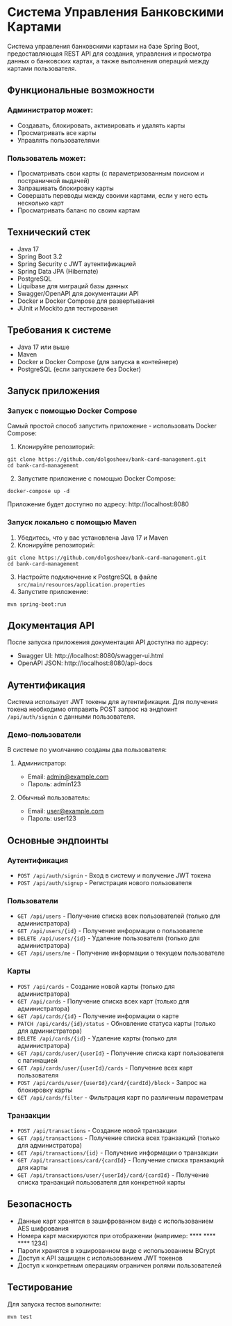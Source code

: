 # Система Управления Банковскими Картами

Система управления банковскими картами на базе Spring Boot, предоставляющая REST API для создания, управления и просмотра данных о банковских картах, а также выполнения операций между картами пользователя.

## Функциональные возможности

### Администратор может:
- Создавать, блокировать, активировать и удалять карты
- Просматривать все карты
- Управлять пользователями

### Пользователь может:
- Просматривать свои карты (с параметризованным поиском и постраничной выдачей)
- Запрашивать блокировку карты
- Совершать переводы между своими картами, если у него есть несколько карт
- Просматривать баланс по своим картам

## Технический стек

- Java 17
- Spring Boot 3.2
- Spring Security с JWT аутентификацией
- Spring Data JPA (Hibernate)
- PostgreSQL
- Liquibase для миграций базы данных
- Swagger/OpenAPI для документации API
- Docker и Docker Compose для развертывания
- JUnit и Mockito для тестирования

## Требования к системе

- Java 17 или выше
- Maven
- Docker и Docker Compose (для запуска в контейнере)
- PostgreSQL (если запускаете без Docker)

## Запуск приложения

### Запуск с помощью Docker Compose

Самый простой способ запустить приложение - использовать Docker Compose:

1. Клонируйте репозиторий:
```
git clone https://github.com/dolgosheev/bank-card-management.git
cd bank-card-management
```

2. Запустите приложение с помощью Docker Compose:
```
docker-compose up -d
```

Приложение будет доступно по адресу: http://localhost:8080

### Запуск локально с помощью Maven

1. Убедитесь, что у вас установлена Java 17 и Maven
2. Клонируйте репозиторий:
```
git clone https://github.com/dolgosheev/bank-card-management.git
cd bank-card-management
```

3. Настройте подключение к PostgreSQL в файле `src/main/resources/application.properties`
4. Запустите приложение:
```
mvn spring-boot:run
```

## Документация API

После запуска приложения документация API доступна по адресу:
- Swagger UI: http://localhost:8080/swagger-ui.html
- OpenAPI JSON: http://localhost:8080/api-docs

## Аутентификация

Система использует JWT токены для аутентификации. Для получения токена необходимо отправить POST запрос на эндпоинт `/api/auth/signin` с данными пользователя.

### Демо-пользователи

В системе по умолчанию созданы два пользователя:

1. Администратор:
   - Email: admin@example.com
   - Пароль: admin123

2. Обычный пользователь:
   - Email: user@example.com
   - Пароль: user123

## Основные эндпоинты

### Аутентификация
- `POST /api/auth/signin` - Вход в систему и получение JWT токена
- `POST /api/auth/signup` - Регистрация нового пользователя

### Пользователи
- `GET /api/users` - Получение списка всех пользователей (только для администратора)
- `GET /api/users/{id}` - Получение информации о пользователе
- `DELETE /api/users/{id}` - Удаление пользователя (только для администратора)
- `GET /api/users/me` - Получение информации о текущем пользователе

### Карты
- `POST /api/cards` - Создание новой карты (только для администратора)
- `GET /api/cards` - Получение списка всех карт (только для администратора)
- `GET /api/cards/{id}` - Получение информации о карте
- `PATCH /api/cards/{id}/status` - Обновление статуса карты (только для администратора)
- `DELETE /api/cards/{id}` - Удаление карты (только для администратора)
- `GET /api/cards/user/{userId}` - Получение списка карт пользователя с пагинацией
- `GET /api/cards/user/{userId}/cards` - Получение всех карт пользователя
- `POST /api/cards/user/{userId}/card/{cardId}/block` - Запрос на блокировку карты
- `GET /api/cards/filter` - Фильтрация карт по различным параметрам

### Транзакции
- `POST /api/transactions` - Создание новой транзакции
- `GET /api/transactions` - Получение списка всех транзакций (только для администратора)
- `GET /api/transactions/{id}` - Получение информации о транзакции
- `GET /api/transactions/card/{cardId}` - Получение списка транзакций для карты
- `GET /api/transactions/user/{userId}/card/{cardId}` - Получение списка транзакций пользователя для конкретной карты

## Безопасность

- Данные карт хранятся в зашифрованном виде с использованием AES шифрования
- Номера карт маскируются при отображении (например: **** **** **** 1234)
- Пароли хранятся в хэшированном виде с использованием BCrypt
- Доступ к API защищен с использованием JWT токенов
- Доступ к конкретным операциям ограничен ролями пользователей

## Тестирование

Для запуска тестов выполните:
```
mvn test
``` 
